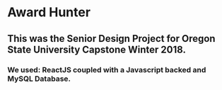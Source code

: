# Award Hunter

## This was the Senior Design Project for Oregon State University Capstone Winter 2018.

### We used: ReactJS coupled with a Javascript backed and MySQL Database.

